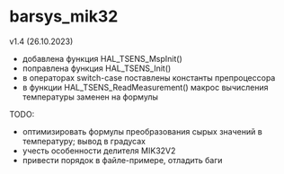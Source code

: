 # barsys_mik32

v1.4 (26.10.2023)
- добавлена функция HAL_TSENS_MspInit()
- поправлена функция HAL_TSENS_Init()
- в операторах switch-case поставлены константы препроцессора
- в функции HAL_TSENS_ReadMeasurement() макрос вычисления температуры заменен на формулы

TODO:
- оптимизировать формулы преобразования сырых значений в температуру; вывод в градусах
- учесть особенности делителя MIK32V2
- привести порядок в файле-примере, отладить баги
